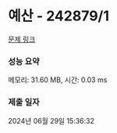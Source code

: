 # 예산 - 242879/1 

[문제 링크](https://level.goorm.io/exam/242879/%EC%98%88%EC%82%B0/quiz/1) 

### 성능 요약

메모리: 31.60 MB, 시간: 0.03 ms

### 제출 일자

2024년 06월 29일 15:36:32

